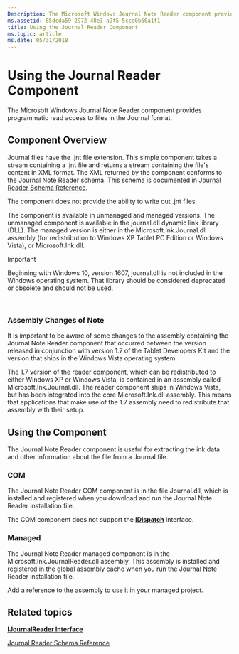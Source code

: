 ```yaml
---
Description: The Microsoft Windows Journal Note Reader component provides programmatic read access to files in the Journal format.
ms.assetid: 85dcda59-2972-48e3-a9f5-5cce0b60a1f1
title: Using the Journal Reader Component
ms.topic: article
ms.date: 05/31/2018
---
```


# Using the Journal Reader Component

The Microsoft Windows Journal Note Reader component provides programmatic read access to files in the Journal format.

## Component Overview

Journal files have the .jnt file extension. This simple component takes a stream containing a .jnt file and returns a stream containing the file's content in XML format. The XML returned by the component conforms to the Journal Note Reader schema. This schema is documented in [Journal Reader Schema Reference](journal-reader-schema-reference.md).

The component does not provide the ability to write out .jnt files.

The component is available in unmanaged and managed versions. The unmanaged component is available in the journal.dll dynamic link library (DLL). The managed version is either in the Microsoft.Ink.Journal.dll assembly (for redistribution to Windows XP Tablet PC Edition or Windows Vista), or Microsoft.Ink.dll.

> [!IMPORTANT]
>
> Beginning with Windows 10, version 1607, journal.dll is not included in the Windows operating system. That library should be considered deprecated or obsolete and should not be used.

 

### Assembly Changes of Note

It is important to be aware of some changes to the assembly containing the Journal Note Reader component that occurred between the version released in conjunction with version 1.7 of the Tablet Developers Kit and the version that ships in the Windows Vista operating system.

The 1.7 version of the reader component, which can be redistributed to either Windows XP or Windows Vista, is contained in an assembly called Microsoft.Ink.Journal.dll. The reader component ships in Windows Vista, but has been integrated into the core Microsoft.Ink.dll assembly. This means that applications that make use of the 1.7 assembly need to redistribute that assembly with their setup.

## Using the Component

The Journal Note Reader component is useful for extracting the ink data and other information about the file from a Journal file.

### COM

The Journal Note Reader COM component is in the file Journal.dll, which is installed and registered when you download and run the Journal Note Reader installation file.

The COM component does not support the [**IDispatch**](/windows/win32/api/oaidl/nn-oaidl-idispatch) interface.

### Managed

The Journal Note Reader managed component is in the Microsoft.Ink.JournalReader.dll assembly. This assembly is installed and registered in the global assembly cache when you run the Journal Note Reader installation file.

Add a reference to the assembly to use it in your managed project.

## Related topics

<dl> <dt>

[**IJournalReader Interface**](ijournalreader.md)
</dt> <dt>

[Journal Reader Schema Reference](journal-reader-schema-reference.md)
</dt> </dl>

 

 